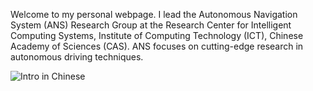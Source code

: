 Welcome to my personal webpage. I lead the Autonomous Navigation System (ANS) Research Group at the Research Center for Intelligent Computing Systems, Institute of Computing Technology (ICT), Chinese Academy of Sciences (CAS). ANS focuses on cutting-edge research in autonomous driving techniques.

![Intro in Chinese](https://github.com/MeridianCAS/MeridianCAS.github.io/blob/master/img/ANS.jpg)